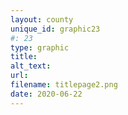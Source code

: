 ```yaml
---
layout: county 
unique_id: graphic23
#: 23
type: graphic
title: 
alt_text: 
url: 
filename: titlepage2.png
date: 2020-06-22
---
```

